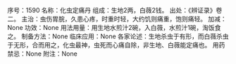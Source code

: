 序号：1590
名称：化虫定痛丹
组成：生地2两，白薇2钱。
出处：《辨证录》卷二。
主治：虫伤胃脘，久患心疼，时重时轻，大约饥则痛重，饱则痛轻。
加减：None
功效：None
用法用量：用生地水煎汁2碗，入白薇，水煎汁1碗，淘饭食之。
制备方法：None
临床应用：None
各家论述：生地杀虫于有形，而白薇杀虫于无形，合而用之，化虫最神，虫死而心痛自除，非生地、白薇能定痛也。
用药禁忌：None
附注：None
